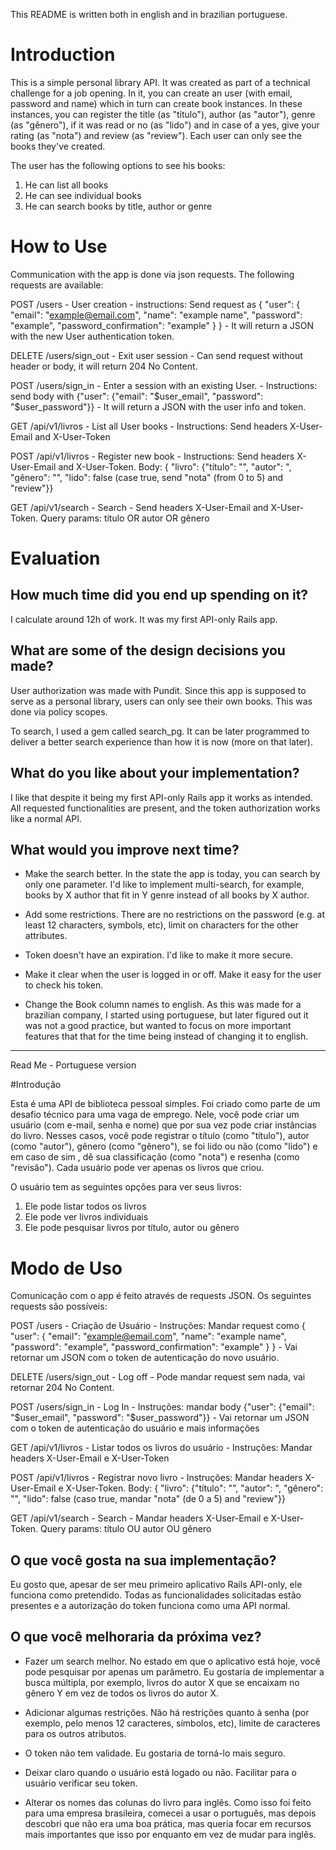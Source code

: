 This README is written both in english and in brazilian portuguese.

# Introduction

This is a simple personal library API. It was created as part of a technical challenge for a job opening. In it, you can create an user (with email, password and name) which in turn can create book instances. In these instances, you can register the title (as "título"), author (as "autor"), genre (as "gênero"), if it was read or no (as "lido") and in case of a yes, give your rating (as "nota") and review (as "review").
Each user can only see the books they've created.

The user has the following options to see his books:
1) He can list all books
2) He can see individual books
3) He can search books by title, author or genre

# How to Use

Communication with the app is done via json requests. The following requests are available:

POST	/users	- User creation - instructions:	Send request as { "user": { "email": "example@email.com", "name": "example name", "password": "example", "password_confirmation": "example" } } - It will return a JSON with the new User authentication token.

DELETE	/users/sign_out	- Exit user session - Can send request without header or body, it will return 204 No Content.

POST	/users/sign_in	- Enter a session with an existing User. - Instructions: send body with {"user": {"email": "$user_email", "password": "$user_password"}} - It will return a JSON with the user info and token.

GET	/api/v1/livros - List all User books - 	Instructions: Send headers X-User-Email and X-User-Token

POST	/api/v1/livros - Register new book -	Instructions: Send headers X-User-Email and X-User-Token. Body: { "livro": {"título": "", "autor": ", "gênero": "", "lido": false (case true, send "nota" (from 0 to 5) and "review"}}

GET	/api/v1/search - Search -	Send headers X-User-Email and X-User-Token. Query params: título OR autor OR gênero

# Evaluation

## How much time did you end up spending on it?

I calculate around 12h of work. It was my first API-only Rails app.

## What are some of the design decisions you made?

User authorization was made with Pundit. Since this app is supposed to serve as a personal library, users can only see their own books. This was done via policy scopes.

To search, I used a gem called search_pg. It can be later programmed to deliver a better search experience than how it is now (more on that later).

## What do you like about your implementation?

I like that despite it being my first API-only Rails app it works as intended. All requested functionalities are present, and the token authorization works like a normal API.

## What would you improve next time?

* Make the search better. In the state the app is today, you can search by only one parameter. I'd like to implement multi-search, for example, books by X author that fit in Y genre instead of all books by X author.

* Add some restrictions. There are no restrictions on the password (e.g. at least 12 characters, symbols, etc), limit on characters for the other attributes.

* Token doesn't have an expiration. I'd like to make it more secure.

* Make it clear when the user is logged in or off. Make it easy for the user to check his token.

* Change the Book column names to english. As this was made for a brazilian company, I started using portuguese, but later figured out it was not a good practice, but wanted to focus on more important features that that for the time being instead of changing it to english.

-----

Read Me - Portuguese version

#Introdução

Esta é uma API de biblioteca pessoal simples. Foi criado como parte de um desafio técnico para uma vaga de emprego. Nele, você pode criar um usuário (com e-mail, senha e nome) que por sua vez pode criar instâncias do livro. Nesses casos, você pode registrar o título (como "título"), autor (como "autor"), gênero (como "gênero"), se foi lido ou não (como "lido") e em caso de sim , dê sua classificação (como "nota") e resenha (como "revisão").
Cada usuário pode ver apenas os livros que criou.

O usuário tem as seguintes opções para ver seus livros:
1) Ele pode listar todos os livros
2) Ele pode ver livros individuais
3) Ele pode pesquisar livros por título, autor ou gênero

# Modo de Uso

Comunicação com o app é feito através de requests JSON. Os seguintes requests são possíveis:

POST	/users	- Criação de Usuário - Instruções:	Mandar request como { "user": { "email": "example@email.com", "name": "example name", "password": "example", "password_confirmation": "example" } } - Vai retornar um JSON com o token de autenticação do novo usuário.

DELETE	/users/sign_out	- Log off - Pode mandar request sem nada, vai retornar 204 No Content.

POST	/users/sign_in	- Log In - Instruções: mandar body {"user": {"email": "$user_email", "password": "$user_password"}} - Vai retornar um JSON com o token de autenticação do usuário e mais informações

GET	/api/v1/livros - Listar todos os livros do usuário - 	Instruções: Mandar headers X-User-Email e X-User-Token

POST	/api/v1/livros - Registrar novo livro -	Instruções: Mandar headers X-User-Email e X-User-Token. Body: { "livro": {"título": "", "autor": ", "gênero": "", "lido": false (caso true, mandar "nota" (de 0 a 5) and "review"}}

GET	/api/v1/search - Search -	Mandar headers X-User-Email e X-User-Token. Query params: título OU autor OU gênero

## O que você gosta na sua implementação?

Eu gosto que, apesar de ser meu primeiro aplicativo Rails API-only, ele funciona como pretendido. Todas as funcionalidades solicitadas estão presentes e a autorização do token funciona como uma API normal.

## O que você melhoraria da próxima vez?

* Fazer um search melhor. No estado em que o aplicativo está hoje, você pode pesquisar por apenas um parâmetro. Eu gostaria de implementar a busca múltipla, por exemplo, livros do autor X que se encaixam no gênero Y em vez de todos os livros do autor X.

* Adicionar algumas restrições. Não há restrições quanto à senha (por exemplo, pelo menos 12 caracteres, símbolos, etc), limite de caracteres para os outros atributos.

* O token não tem validade. Eu gostaria de torná-lo mais seguro.

* Deixar claro quando o usuário está logado ou não. Facilitar para o usuário verificar seu token.

* Alterar os nomes das colunas do livro para inglês. Como isso foi feito para uma empresa brasileira, comecei a usar o português, mas depois descobri que não era uma boa prática, mas queria focar em recursos mais importantes que isso por enquanto em vez de mudar para inglês.



